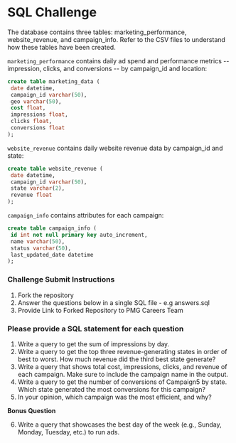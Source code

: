 # SQL Challenge

The database contains three tables: marketing_performance, website_revenue, and campaign_info. Refer to the CSV
files to understand how these tables have been created.

`marketing_performance` contains daily ad spend and performance metrics -- impression, clicks, and conversions -- by campaign_id and location:
```sql
create table marketing_data (
 date datetime,
 campaign_id varchar(50),
 geo varchar(50),
 cost float,
 impressions float,
 clicks float,
 conversions float
);
```

`website_revenue` contains daily website revenue data by campaign_id and state:
```sql
create table website_revenue (
 date datetime,
 campaign_id varchar(50),
 state varchar(2),
 revenue float
);
```

`campaign_info` contains attributes for each campaign:
```sql
create table campaign_info (
 id int not null primary key auto_increment,
 name varchar(50),
 status varchar(50),
 last_updated_date datetime
);
```

### Challenge Submit Instructions

1. Fork the repository
2. Answer the questions below in a single SQL file - e.g answers.sql
3. Provide Link to Forked Repository to PMG Careers Team

### Please provide a SQL statement for each question

1. Write a query to get the sum of impressions by day.
2. Write a query to get the top three revenue-generating states in order of best to worst. How much revenue did the third best state generate?
3. Write a query that shows total cost, impressions, clicks, and revenue of each campaign. Make sure to include the campaign name in the output.
4. Write a query to get the number of conversions of Campaign5 by state. Which state generated the most conversions for this campaign?
5. In your opinion, which campaign was the most efficient, and why?

**Bonus Question**

6. Write a query that showcases the best day of the week (e.g., Sunday, Monday, Tuesday, etc.) to run ads.


